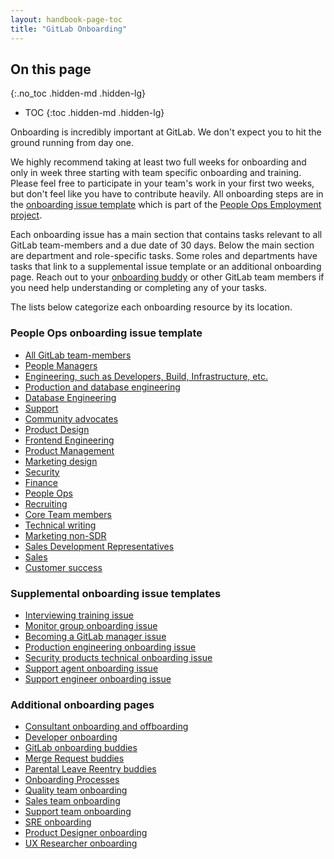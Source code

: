```yaml
---
layout: handbook-page-toc
title: "GitLab Onboarding"
---
```


## On this page
{:.no_toc .hidden-md .hidden-lg}

- TOC
{:toc .hidden-md .hidden-lg}

Onboarding is incredibly important at GitLab. We don't expect you to hit the ground running from day one.

We highly recommend taking at least two full weeks for onboarding and only in week three starting with team specific onboarding and training. Please feel free to participate in your team's work in your first two weeks, but don't feel like you have to contribute heavily.
All onboarding steps are in the [onboarding issue template](https://gitlab.com/gitlab-com/people-ops/employment/blob/master/.gitlab/issue_templates/onboarding.md) which is part of the [People Ops Employment project](https://gitlab.com/gitlab-com/people-ops/employment/issues).

Each onboarding issue has a main section that contains tasks relevant to all GitLab team-members and a due date of 30 days.   Below the main section are department and role-specific tasks.  Some roles and departments have tasks that link to a supplemental issue template or an additional onboarding page.  Reach out to your [onboarding buddy](/handbook/general-onboarding/onboarding-buddies/) or other GitLab team members if you need help understanding or completing any of your tasks.

The lists below categorize each onboarding resource by its location.


### People Ops onboarding issue template
* [All GitLab team-members](https://gitlab.com/gitlab-com/people-ops/employment/blob/master/.gitlab/issue_templates/onboarding.md#all-gitlabbers)
* [People Managers](https://gitlab.com/gitlab-com/people-ops/employment/blob/master/.gitlab/issue_templates/onboarding.md#for-people-managers-only)
* [Engineering, such as Developers, Build, Infrastructure, etc.](https://gitlab.com/gitlab-com/people-ops/employment/blob/master/.gitlab/issue_templates/onboarding.md#for-engineering-such-as-developers-build-infrastructure-etc-only)
* [Production and database engineering](https://gitlab.com/gitlab-com/people-ops/employment/blob/master/.gitlab/issue_templates/onboarding.md#for-production-and-database-engineering-only)
* [Database Engineering](https://gitlab.com/gitlab-com/people-ops/employment/blob/master/.gitlab/issue_templates/onboarding.md#for-database-engineering-only)
* [Support](https://gitlab.com/gitlab-com/people-ops/employment/blob/master/.gitlab/issue_templates/onboarding.md#for-support-only)
* [Community advocates](https://gitlab.com/gitlab-com/people-ops/employment/blob/master/.gitlab/issue_templates/onboarding.md#for-community-advocates-only)
* [Product Design](https://gitlab.com/gitlab-com/people-ops/employment/blob/master/.gitlab/issue_templates/onboarding.md#product-designers)
* [Frontend Engineering](https://gitlab.com/gitlab-com/people-ops/employment/blob/master/.gitlab/issue_templates/onboarding.md#for-frontend-engineers-only)
* [Product Management](https://gitlab.com/gitlab-com/people-ops/employment/blob/master/.gitlab/issue_templates/onboarding.md#for-product-management-only)
* [Marketing design](https://gitlab.com/gitlab-com/people-ops/employment/blob/master/.gitlab/issue_templates/onboarding.md#for-marketing-design-only)
* [Security](https://gitlab.com/gitlab-com/people-ops/employment/blob/master/.gitlab/issue_templates/onboarding.md#for-security-only)
* [Finance](https://gitlab.com/gitlab-com/people-ops/employment/blob/master/.gitlab/issue_templates/onboarding.md#for-finance-only)
* [People Ops](https://gitlab.com/gitlab-com/people-ops/employment/blob/master/.gitlab/issue_templates/onboarding.md#for-people-ops-only)
* [Recruiting](https://gitlab.com/gitlab-com/people-ops/employment/blob/master/.gitlab/issue_templates/onboarding.md#for-recruiting-only)
* [Core Team members](https://gitlab.com/gitlab-com/people-ops/employment/blob/master/.gitlab/issue_templates/onboarding.md#for-core-team-members-only)
* [Technical writing](https://gitlab.com/gitlab-com/people-ops/employment/blob/master/.gitlab/issue_templates/onboarding.md#for-technical-writers-only)
* [Marketing non-SDR](https://gitlab.com/gitlab-com/people-ops/employment/blob/master/.gitlab/issue_templates/onboarding.md#for-marketing-non-sdrbdr-only)
* [Sales Development Representatives](https://gitlab.com/gitlab-com/people-ops/employment/blob/master/.gitlab/issue_templates/onboarding.md#for-outbound-sdrs-only)
* [Sales](https://gitlab.com/gitlab-com/people-ops/employment/blob/master/.gitlab/issue_templates/onboarding.md#for-sales-only)
* [Customer success](https://gitlab.com/gitlab-com/people-ops/employment/blob/master/.gitlab/issue_templates/onboarding.md#for-customer-success-only)

### Supplemental onboarding issue templates

* [Interviewing training issue](https://gitlab.com/gitlab-com/people-ops/Training/blob/master/.gitlab/issue_templates/interview_training.md)
* [Monitor group onboarding issue](https://gitlab.com/gitlab-org/monitor/onboarding/blob/master/.gitlab/issue_templates/Monitor_Onboarding.md)
* [Becoming a GitLab manager issue](https://gitlab.com/gitlab-com/people-ops/Training/blob/master/.gitlab/issue_templates/becoming-a-gitlab-manager.md)
* [Production engineering onboarding issue](https://gitlab.com/gitlab-com/gl-infra/infrastructure/blob/master/.gitlab/issue_templates/onboarding_template.md)
* [Security products technical onboarding issue](https://gitlab.com/gitlab-org/security-products/onboarding/blob/master/.gitlab/issue_templates/Technical_Onboarding.md)
* [Support agent onboarding issue](https://gitlab.com/gitlab-com/support/support-training/blob/master/.gitlab/issue_templates/Onboarding%20-%20GitLab.com%20Support%20Agent.md)
* [Support engineer onboarding issue](https://gitlab.com/gitlab-com/support/support-training/blob/master/.gitlab/issue_templates/Onboarding%20-%20GitLab.com%20Support%20Engineer.md)

### Additional onboarding pages

* [Consultant onboarding and offboarding](/handbook/general-onboarding/consultants/)
* [Developer onboarding](/handbook/developer-onboarding/)
* [GitLab onboarding buddies](/handbook/general-onboarding/onboarding-buddies/)
* [Merge Request buddies](/handbook/general-onboarding/mr-buddies/)
* [Parental Leave Reentry buddies](/handbook/general-onboarding/parental-leave-buddy/)
* [Onboarding Processes](/handbook/general-onboarding/onboarding-processes/)
* [Quality team onboarding](/handbook/engineering/quality/onboarding/)
* [Sales team onboarding](/handbook/sales/onboarding/)
* [Support team onboarding](/handbook/support/onboarding/)
* [SRE onboarding](/handbook/engineering/infrastructure/sre-onboarding/)
* [Product Designer onboarding](/handbook/engineering/ux/uxdesigner-onboarding/)
* [UX Researcher onboarding](/handbook/engineering/ux/uxresearcher-onboarding/)
